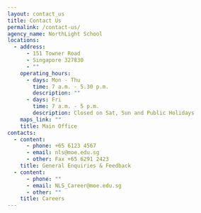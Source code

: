 ```yaml
---
layout: contact_us
title: Contact Us
permalink: /contact-us/
agency_name: NorthLight School
locations:
  - address:
      - 151 Towner Road
      - Singapore 327830
      - ""
    operating_hours:
      - days: Mon - Thu
        time: 7 a.m. - 5.30 p.m.
        description: ""
      - days: Fri
        time: 7 a.m. - 5 p.m.
        description: Closed on Sat, Sun and Public Holidays
    maps_link: ""
    title: Main Office
contacts:
  - content:
      - phone: +65 6123 4567
      - email: nls@moe.edu.sg
      - other: Fax +65 6291 2423
    title: General Enquiries & Feedback
  - content:
      - phone: ""
      - email: NLS_Career@moe.edu.sg
      - other: ""
    title: Careers
---
```

